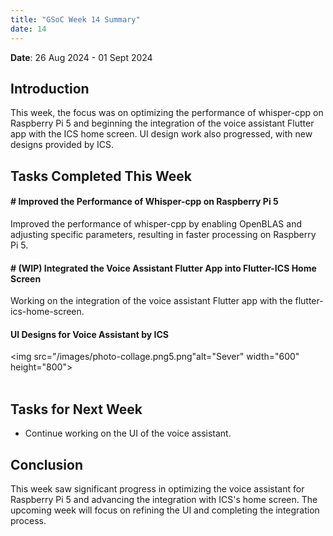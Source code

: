 ```yaml
---
title: "GSoC Week 14 Summary"
date: 14
---
```



<!-- # GSoC Week 08 Summary -->
**Date**: 26 Aug 2024 - 01 Sept 2024
## Introduction
This week, the focus was on optimizing the performance of whisper-cpp on Raspberry Pi 5 and beginning the integration of the voice assistant Flutter app with the ICS home screen. UI design work also progressed, with new designs provided by ICS.

## Tasks Completed This Week

#### # Improved the Performance of Whisper-cpp on Raspberry Pi 5
Improved the performance of whisper-cpp by enabling OpenBLAS and adjusting specific parameters, resulting in faster processing on Raspberry Pi 5.

#### # (WIP) Integrated the Voice Assistant Flutter App into Flutter-ICS Home Screen
Working on the integration of the voice assistant Flutter app with the flutter-ics-home-screen.

#### UI Designs for Voice Assistant by ICS

<!-- make the image to display side by side -->

<img src="/images/photo-collage.png5.png"alt="Sever" width="600" height="800">
<br/><br/>

## Tasks for Next Week

- Continue working on the UI of the voice assistant.

## Conclusion
This week saw significant progress in optimizing the voice assistant for Raspberry Pi 5 and advancing the integration with ICS's home screen. The upcoming week will focus on refining the UI and completing the integration process.
